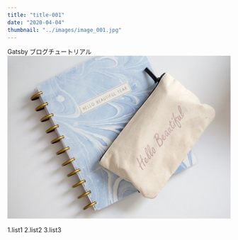 ```yaml
---
title: "title-001"
date: "2020-04-04"
thumbnail: "../images/image_001.jpg"
---
```


Gatsby ブログチュートリアル
![Sample](../images/image_001.jpg)

1.list1
2.list2
3.list3
